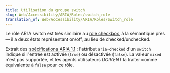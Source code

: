 ```yaml
---
title: Utilisation du groupe switch
slug: Web/Accessibility/ARIA/Roles/switch_role
translation_of: Web/Accessibility/ARIA/Roles/Switch_role
---
```


Le rôle ARIA switch est très similaire au [role checkbox](/fr/docs/Accessibilité/ARIA/Techniques_ARIA/Utiliser_le_role_checkbox), à la sémantique près — il a deux états représentant on/off, au lieu de checked/unchecked.

Extrait des [spécifications ARIA 1.1](https://www.w3.org/TR/wai-aria-1.1/#switch)&nbsp;: l'attribut `aria-checked` d'un `switch` indique si l'entrée est activée (`true`) ou désactivée (`false`). La valeur `mixed` n'est pas supportée, et les agents utilisateurs _DOIVENT_ la traiter comme équivalente à `false` pour ce rôle.
